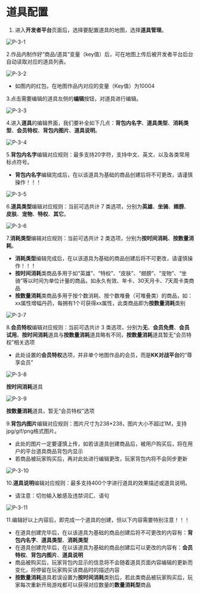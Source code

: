 
# 道具配置

1.	进入**开发者平台**页面后，选择要配置道具的地图，选择**道具管理**。
 
![P-3-1](./pic/P-3-1.png)

2.作品内制作好“商品/道具”变量（key值）后，可在地图上传后被开发者平台后台自动读取对应的道具列表。
 
![P-3-2](./pic/P-3-2.png)

- 如图内的红包，在地图作品内对应的变量（Key值）为10004

3.点击需要编辑的道具左侧的**编辑**按钮，对道具进行编辑。
 
![P-3-3](./pic/P-3-3.png)

4.进入**道具**的编辑界面，我们要补全如下几点：**背包内名字**、**道具类型**、**消耗类型**、**会员特权**、**背包内图片**、**道具说明**。
 
![P-3-4](./pic/P-3-4.png)

5.**背包内名字**编辑对应规则：最多支持20字符，支持中文、英文、以及各类常用标点符号。
- **背包内名字**编辑完成后，在以该道具为基础的商品创建后将不可更改，请谨慎操作！！！
 
![P-3-5](./pic/P-3-5.png)

6.**道具类型**编辑对应规则：当前可选共计 7 类选项，分别为**英雄**、**坐骑**、**翅膀**、**皮肤**、**宠物**、**特权**、**其它**。
 
![P-3-6](./pic/P-3-6.png)

7.**消耗类型**编辑对应规则：当前可选共计 2 类选项，分别为**按时间消耗**、**按数量消耗**。
- **消耗类型**编辑完成后，在以该道具为基础的商品创建后将不可更改，请谨慎操作！！！
- **按时间消耗**类商品多用于如“英雄”、“特权”、“皮肤”、“翅膀”、“宠物”、“坐骑”等以时间为单位计量的商品，如永久有效、年卡、30天月卡、7天周卡类商品
- **按数量消耗**类商品多用于按个数消耗、按个数堆叠（可堆叠类）的商品，如：xx属性增幅丹药，每拥有1个可获得xx属性，此类商品即为**按数量消耗**类别
 
![P-3-7](./pic/P-3-7.png)

8.**会员特权**编辑对应规则：当前可选共计 3 类选项，分别为**无**、**会员免费**、**会员试用**。**按时间消耗**道具与**按数量消耗**道具略有不同，**按数量消耗**道具暂无“会员特权”相关选项
- 此处设置的**会员特权**选项，并非单个地图作品的会员，而是**KK对战平台**的“尊享会员”
 
![P-3-8](./pic/P-3-8.png)

**按时间消耗**道具
 
![P-3-9](./pic/P-3-9.png)

**按数量消耗**道具，暂无“会员特权”选项


9.**背包内图片**编辑对应规则：图片尺寸为238*238，图片大小不超过1M，支持jpg/gif/png格式图片。
- 此处的图片一定要谨慎上传，如若该道具创建商品后，被用户购买后，将在用户的平台道具商品背包内显示
- 若商品被玩家购买后，再对此处进行编辑更改，玩家背包内将不会同步更新
 
![P-3-10](./pic/P-3-10.png)

10.**道具说明**编辑对应规则：最多支持400个字进行道具的效果描述或道具说明。
- 请注意：切勿输入敏感及违禁词汇、语句

 
![P-3-11](./pic/P-3-11.png)

11.编辑好以上内容后，即完成一个道具的创建，但以下内容需要特别注意！！！

- 在道具创建完毕后，在以该道具为基础的商品创建后将不可更改的内容有：**背包内名字**、**道具类型**、**消耗类型**
- 在道具创建完毕后，在以该道具为基础的商品创建后可以更改的内容有：**会员特权**、**背包内图片**、**道具说明**
- 商品被购买后，玩家背包内显示的信息将不会随着道具页面内容编辑的更新而变化，将停留在玩家购买该商品时的描述内容
- **按数量消耗**道具若误设置为**按时间消耗**类别后，若此类商品被玩家购买后，玩家每次重新开局游戏都可以获得对应数量的**数量消耗型**商品
